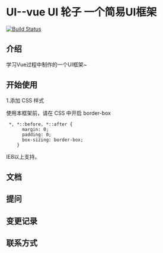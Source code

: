 # UI--vue UI 轮子 一个简易UI框架

[![Build Status](https://www.travis-ci.org/YangJ0605/ui-wheel.svg?branch=master)](https://www.travis-ci.org/YangJ0605/ui-wheel)

## 介绍

学习Vue过程中制作的一个UI框架~

## 开始使用

1.添加 CSS 样式 

  使用本框架前，请在 CSS 中开启 border-box

  ```
   *, *::before, *::after {
        margin: 0;
        padding: 0;
        box-sizing: border-box;
      }
  ```
  IE8以上支持。

## 文档

## 提问

## 变更记录

## 联系方式

